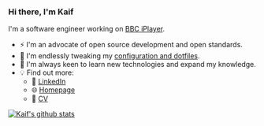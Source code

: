 ### Hi there, I'm Kaif
I'm a software engineer working on [BBC iPlayer](https://www.bbc.co.uk/iplayer).

- ⚡ I'm an advocate of open source development and open standards.
- 🔧 I'm endlessly tweaking my [configuration and dotfiles](https://github.com/brotherkaif/dotfiles).
- 🌱 I'm always keen to learn new technologies and expand my knowledge.
- 💡 Find out more:
  - 💼 [LinkedIn](https://www.linkedin.com/in/kaifahmed)
  - 🌐 [Homepage](https://kaif.dev)
  - 📃 [CV](https://drive.google.com/file/d/1uWxmG_S1OhHdV6FfcGGcbM5mF10hKjZm/view?usp=sharing)

[![Kaif's github stats](https://github-readme-stats.vercel.app/api?username=brotherkaif&count_private=true&show_icons=true&theme=transparent&hide_rank=false)](https://github.com/anuraghazra/github-readme-stats)
